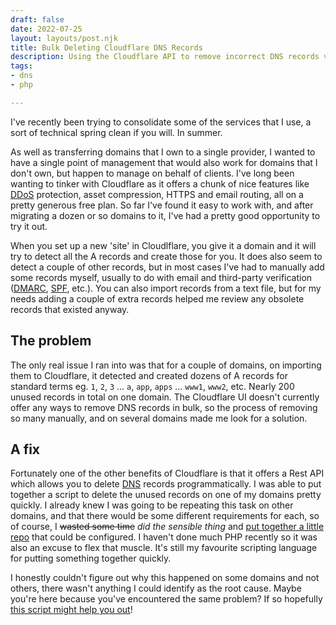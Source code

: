 ```yaml
---
draft: false
date: 2022-07-25
layout: layouts/post.njk
title: Bulk Deleting Cloudflare DNS Records
description: Using the Cloudflare API to remove incorrect DNS records via the API.
tags:
- dns
- php

---
```

I've recently been trying to consolidate some of the services that I use, a sort of technical spring clean if you will. In summer.

As well as transferring domains that I own to a single provider, I wanted to have a single point of management that would also work for domains that I don't own, but happen to manage on behalf of clients. I've long been wanting to tinker with Cloudflare as it offers a chunk of nice features like [DDoS](https://en.wikipedia.org/wiki/Denial-of-service_attack) protection, asset compression, HTTPS and email routing, all on a pretty generous free plan. So far I've found it easy to work with, and after migrating a dozen or so domains to it, I've had a pretty good opportunity to try it out.

When you set up a new 'site' in Cloudlflare, you give it a domain and it will try to detect all the A records and create those for you. It does also seem to detect a couple of other records, but in most cases I've had to manually add some records myself, usually to do with email and third-party verification ([DMARC](https://en.wikipedia.org/wiki/DMARC), [SPF](https://en.wikipedia.org/wiki/Sender_Policy_Framework), etc.). You can also import records from a text file, but for my needs adding a couple of extra records helped me review any obsolete records that existed anyway.

## The problem

The only real issue I ran into was that for a couple of domains, on importing them to Cloudflare, it detected and created dozens of A records for standard terms eg. `1`, `2`, `3` ... `a`, `app`, `apps` ... `www1`, `www2`, etc. Nearly 200 unused records in total on one domain. The Cloudflare UI doesn't currently offer any ways to remove DNS records in bulk, so the process of removing so many manually, and on several domains made me look for a solution.

## A fix

Fortunately one of the other benefits of Cloudflare is that it offers a Rest API which allows you to delete [DNS](https://en.wikipedia.org/wiki/Domain_Name_System) records programmatically. I was able to put together a script to delete the unused records on one of my domains pretty quickly. I already knew I was going to be repeating this task on other domains, and that there would be some different requirements for each, so of course, I ~~wasted some time~~ _did the sensible thing_ and [put together a little repo](https://github.com/mikenewbuild/cloudflare) that could be configured. I haven't done much PHP recently so it was also an excuse to flex that muscle. It's still my favourite scripting language for putting something together quickly.

I honestly couldn't figure out why this happened on some domains and not others, there wasn't anything I could identify as the root cause. Maybe you're here because you've encountered the same problem? If so hopefully [this script might help you out](https://github.com/mikenewbuild/cloudflare)!
